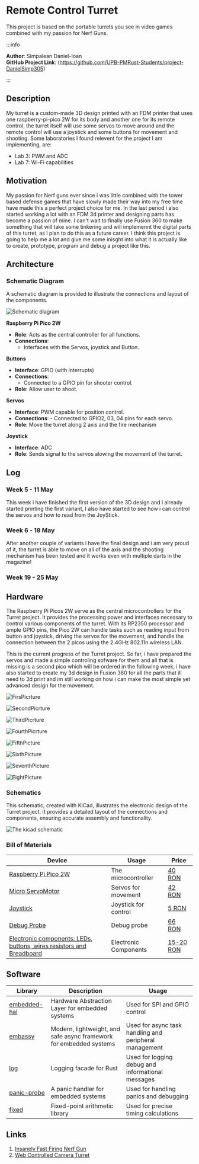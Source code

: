 # Remote Control Turret
This project is based on the portable turrets you see in video games combined with my passion for Nerf Guns.


:::info

**Author**: Simpalean Daniel-Ioan \
**GitHub Project Link**: (https://github.com/UPB-PMRust-Students/project-DanielSimp305)

:::


## Description
My turret is a custom-made 3D design printed with an FDM printer that uses one raspberry-pi-pico 2W for its body and another one for its remote control, the turret itself will use some servos to move around and the remote control will use a joystick and some buttons for movement and shooting. Some laboratories I found relevent for the project I am implementing, are: 
- Lab 3: PWM and ADC
- Lab 7: Wi-Fi capabilities


## Motivation

My passion for Nerf guns ever since i was little combined with the tower based defense games that have slowly made their way into my free time have made this a perfect project choice for me. In the last period i also started working a lot with an FDM 3d printer and designing parts has become a passion of mine. I can't wait to finally use Fusion 360 to make something that will take some tinkering and will implemennt the digital parts of this turret, as I plan to do this as a future career. I think this project is going to help me  a lot and give me some inisght into what it is actually like to create, prototype, program and debug a project like this.

## Architecture 

### Schematic Diagram

A schematic diagram is provided to illustrate the connections and layout of the components. 

![Schematic diagram](Diagram.webp)

 
  **Raspberry Pi Pico 2W**
  - **Role**: Acts as the central controller for all functions.
  - **Connections**:
    - Interfaces with the Servos, joystick and Button.

 **Buttons**
  - **Interface**: GPIO (with interrupts)
  - **Connections**:
    - Connected to a GPIO pin for shooter control.
  - **Role**: Allow user to shoot.

 **Servos**
  - **Interface**: PWM capable for position control.
   - **Connections**:
    - Connected to GPIO2, 03, 04 pins for each servo.
  - **Role**: Move the turret along 2 axis and the fire mechanism

 **Joystick**
  - **Interface**: ADC 
  - **Role**: Sends signal to the servos alowing the movement of the turret.

## Log

<!-- write every week your progress here -->

### Week 5 - 11 May
This week i have finished the first version of the 3D design and i already started printing the first variant, I also have started to see how i can control the servos and how to read from the JoyStick.
### Week 6 - 18 May
After another couple of variants i have the final design and i am very proud of it, the turret is able to move on all of the axis and the shooting mechanism has been tested and it works even with multiple darts in the magazine!
### Week 19 - 25 May

## Hardware

The Raspberry Pi Picos 2W serve as the central microcontrollers for the Turret project. It provides the processing power and interfaces necessary to control various components of the turret. With its RP2350 processor and ample GPIO pins, the Pico 2W can handle tasks such as reading input from button and joystick, driving the servos for the movement, and handle the connection between the 2 picos using the 2.4GHz 802.11n wireless LAN.

This is the current progress of the Turret project. So far, i have prepared the servos and made a simple controling sofware for them and all that is missing is a second pico which will be ordered in the following week, i have also started to create my 3d design in Fusion 360 for all the parts that ill need to 3d print and im still working on how i can make the most simple yet advanced design for the movement.

![FirsPicrture](project_picture_1.webp)

![SecondPicrture](project_picture_2.webp)

![ThirdPicrture](project_picture_3.webp)

![FourthPicrture](project_picture_4.webp)

![FifthPicture](Hardware1.webp)

![SixthPicture](Hardware2.webp)

![SeventhPicture](Hardware3.webp)

![EightPicture](Hardware4.webp)
### Schematics

This schematic, created with KiCad, illustrates the electronic design of the Turret project. It provides a detailed layout of the connections and components, ensuring accurate assembly and functionality.

![The kicad schematic](KiCad1.webp)

### Bill of Materials

| Device                                                  | Usage                        | Price                           |
|---------------------------------------------------------|------------------------------|---------------------------------|
| [Raspberry Pi Pico 2W](https://www.optimusdigital.ro/ro/placi-raspberry-pi/13327-raspberry-pi-pico-2-w.html?search_query=pico+2&results=33) | The microcontroller         | [40 RON](https://www.optimusdigital.ro/ro/placi-raspberry-pi/13327-raspberry-pi-pico-2-w.html?search_query=pico+2&results=33) |
| [Micro ServoMotor](https://www.optimusdigital.ro/ro/motoare-servomotoare/26-micro-servomotor-sg90.html?search_query=servo&results=186) | Servos for movement        | [42 RON](https://www.optimusdigital.ro/ro/motoare-servomotoare/26-micro-servomotor-sg90.html?search_query=servo&results=186) |
| [Joystick](https://www.optimusdigital.ro/ro/senzori-senzori-de-atingere/742-modul-joystick-ps2-biaxial-negru-cu-5-pini.html?search_query=joystick&results=40)   | Joystick for control                 | [5 RON](https://www.optimusdigital.ro/ro/senzori-senzori-de-atingere/742-modul-joystick-ps2-biaxial-negru-cu-5-pini.html?search_query=joystick&results=40) |
| [Debug Probe](https://www.optimusdigital.ro/en/accesories/12777-raspberry-pi-debug-probe.html?search_query=debug&results=121) | Debug probe | [66 RON](https://www.optimusdigital.ro/en/accesories/12777-raspberry-pi-debug-probe.html?search_query=debug&results=121) |
| [Electronic components: LEDs, buttons, wires resistors and Breadboard](https://www.optimusdigital.ro/en/?gad_source=1&gclid=EAIaIQobChMIt8fHl_DuhQMVoj8GAB2CHwcJEAAYASAAEgLBrvD_BwE) | Electronic Components | [15-20 RON](https://www.optimusdigital.ro/en/?gad_source=1&gclid=EAIaIQobChMIt8fHl_DuhQMVoj8GAB2CHwcJEAAYASAAEgLBrvD_BwE) |


## Software

| Library | Description | Usage |
|---------|-------------|-------|
| [embedded-hal](https://github.com/rust-embedded/embedded-hal) | Hardware Abstraction Layer for embedded systems | Used for SPI and GPIO control |
| [embassy](https://github.com/embassy-rs/embassy) | Modern, lightweight, and safe async framework for embedded systems | Used for async task handling and peripheral management |
| [log](https://github.com/rust-lang/log) | Logging facade for Rust | Used for logging debug and informational messages |
| [panic-probe](https://crates.io/crates/panic-probe/) | A panic handler for embedded systems | Used for handling panics and debugging |
| [fixed](https://crates.io/crates/fixed) | Fixed-point arithmetic library | Used for precise timing calculations |

## Links

<!-- Add a few links that inspired you and that you think you will use for your project -->

1. [Insanely Fast Firing Nerf Gun](https://www.youtube.com/watch?v=3sb7GCFheK4)
2. [Web Controlled Camera Turret](https://www.instructables.com/Web-Controlled-Camera-Turret/)


